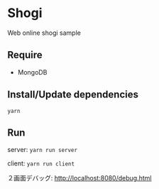 # Shogi

Web online shogi sample

## Require

- MongoDB

## Install/Update dependencies

`yarn`

## Run

server: `yarn run server`

client: `yarn run client`

２画面デバッグ: [http://localhost:8080/debug.html](http://localhost:8080/debug.html)
